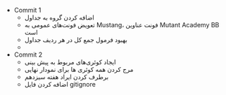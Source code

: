 - Commit 1
	- اضافه کردن گروه به جداول
	- تعویض فونت‌های عمومی به Mustang، فونت عناوین Mutant Academy BB است
	- بهبود فرمول جمع کل در هر ردیف جداول
	-
- Commit 2
	- ایجاد کوئری‌های مربوط به پیش بینی
	- مرج کردن همه کوئری ها برای نمودار نهایی
	- برطرف کردن ایراد هفته سیزدهم
	- اضافه کردن فایل gitignore